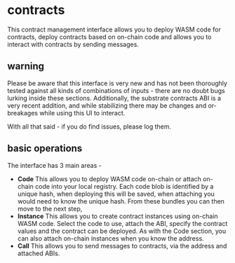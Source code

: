 # contracts

This contract management interface allows you to deploy WASM code for contracts, deploy contracts based on on-chain code and allows you to interact with contracts by sending messages.

## warning

Please be aware that this interface is very new and has not been thoroughly tested against all kinds of combinations of inputs - there are no doubt bugs lurking inside these sections. Additionally, the substrate contracts ABI is a very recent addition, and while stabilizing there may be changes and or-breakages while using this UI to interact.

With all that said - if you do find issues, please log them.

## basic operations

The interface has 3 main areas -

-   **Code** This allows you to deploy WASM code on-chain or attach on-chain code into your local registry. Each code blob is identified by a unique hash, when deploying this will be saved, when attaching you would need to know the unique hash. From these bundles you can then move to the next step,
-   **Instance** This allows you to create contract instances using on-chain WASM code. Select the code to use, attach the ABI, specify the contract values and the contract can be deployed. As with the Code section, you can also attach on-chain instances when you know the address.
-   **Call** This allows you to send messages to contracts, via the address and attached ABIs.
